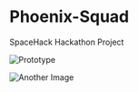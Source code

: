 # Phoenix-Squad
SpaceHack Hackathon Project

![Prototype](WhatsApp_Image_2023-08-26_at_10.08.24.jpg)

![Another Image](WhatsApp_Image_2023-08-26_at_10.08.57.jpg)
